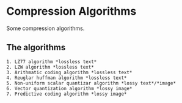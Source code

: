 # Compression Algorithms
Some compression algorithms.

## The algorithms
```
1. LZ77 algorithm *lossless text*
2. LZW algorithm *lossless text*
3. Arithmatic coding algorithm *lossless text*
4. Reuglar huffman algorithm *lossless text*
5. Non-uniform scalar quantizar algorithm *lossy text*/*image*
6. Vector quantization algorithm *lossy image*
7. Predictive coding algorithm *lossy image*
```
